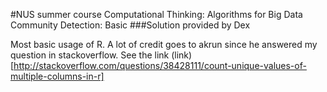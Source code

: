 #NUS summer course Computational Thinking: Algorithms for Big Data Community Detection: Basic
###Solution provided by Dex

Most basic usage of R. A lot of credit goes to akrun since he answered my question in stackoverflow. See the link (link) [http://stackoverflow.com/questions/38428111/count-unique-values-of-multiple-columns-in-r]

